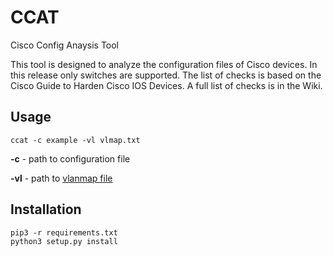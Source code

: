 # CCAT
Cisco Config Anaysis Tool

This tool is designed to analyze the configuration files of Cisco devices. In this release only switches are supported. The list of checks is based on the Cisco Guide to Harden Cisco IOS Devices.
A full list of checks is in the Wiki.
## Usage  

`ccat -c example -vl vlmap.txt` 

**-c** - path to configuration file

**-vl** - path to [vlanmap file](https://github.com/cisco-config-analysis-tool/ccat/wiki/Lan-map-file)

## Installation  

`pip3 -r requirements.txt`  
`python3 setup.py install`  
